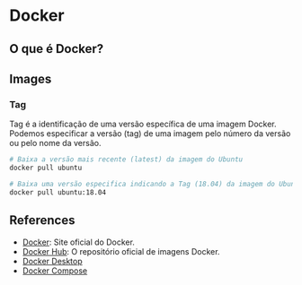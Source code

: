 # Docker

## O que é Docker?

## Images

### Tag

Tag é a identificação de uma versão específica de uma imagem Docker.
Podemos especificar a versão (tag) de uma imagem pelo número da versão ou pelo nome da versão.

```bash
# Baixa a versão mais recente (latest) da imagem do Ubuntu
docker pull ubuntu

# Baixa uma versão especifica indicando a Tag (18.04) da imagem do Ubuntu
docker pull ubuntu:18.04
```

## References

- [Docker](https://www.docker.com/): Site oficial do Docker.
- [Docker Hub](https://hub.docker.com/): O repositório oficial de imagens Docker.
- [Docker Desktop](https://www.docker.com/products/docker-desktop)
- [Docker Compose](https://docs.docker.com/compose/)